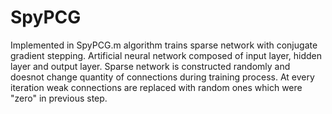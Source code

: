 # SpyPCG
Implemented in SpyPCG.m algorithm trains sparse network with conjugate gradient stepping. 
Artificial neural network composed of input layer, hidden layer and output layer.
Sparse network is constructed randomly and doesnot change quantity of connections during training process.
At every iteration weak connections are replaced with random ones which were "zero" in previous step. 

